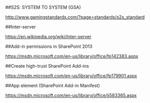 ##S2S: SYSTEM TO SYSTEM (GSA)

http://www.gamingstandards.com/?page=standards/s2s_standard

##Inter-server

https://en.wikipedia.org/wiki/Inter-server

##Add-in permissions in SharePoint 2013

https://msdn.microsoft.com/en-us/library/office/fp142383.aspx

##Create high-trust SharePoint Add-ins

https://msdn.microsoft.com/en-us/library/office/fp179901.aspx

##App element (SharePoint Add-in Manifest)

https://msdn.microsoft.com/en-us/library/office/jj583365.aspx





